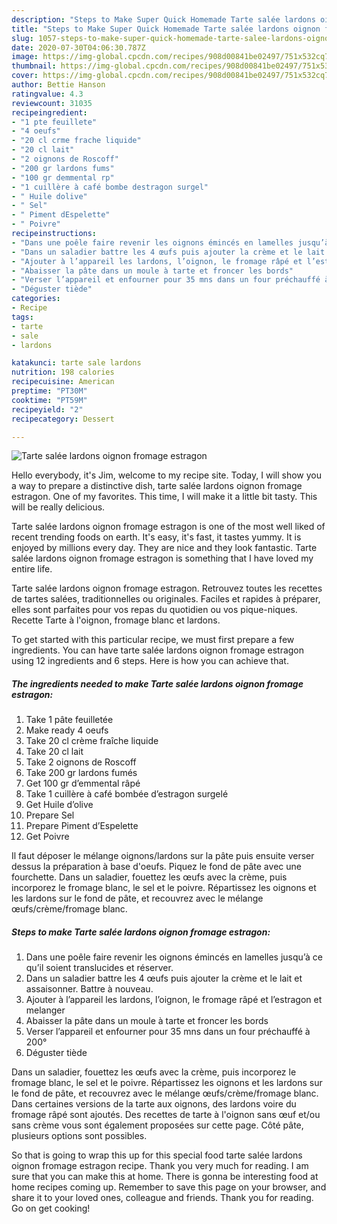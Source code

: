 ```yaml
---
description: "Steps to Make Super Quick Homemade Tarte salée lardons oignon fromage estragon"
title: "Steps to Make Super Quick Homemade Tarte salée lardons oignon fromage estragon"
slug: 1057-steps-to-make-super-quick-homemade-tarte-salee-lardons-oignon-fromage-estragon
date: 2020-07-30T04:06:30.787Z
image: https://img-global.cpcdn.com/recipes/908d00841be02497/751x532cq70/tarte-salee-lardons-oignon-fromage-estragon-photo-principale-de-la-recette.jpg
thumbnail: https://img-global.cpcdn.com/recipes/908d00841be02497/751x532cq70/tarte-salee-lardons-oignon-fromage-estragon-photo-principale-de-la-recette.jpg
cover: https://img-global.cpcdn.com/recipes/908d00841be02497/751x532cq70/tarte-salee-lardons-oignon-fromage-estragon-photo-principale-de-la-recette.jpg
author: Bettie Hanson
ratingvalue: 4.3
reviewcount: 31035
recipeingredient:
- "1 pte feuillete"
- "4 oeufs"
- "20 cl crme frache liquide"
- "20 cl lait"
- "2 oignons de Roscoff"
- "200 gr lardons fums"
- "100 gr demmental rp"
- "1 cuillère à café bombe destragon surgel"
- " Huile dolive"
- " Sel"
- " Piment dEspelette"
- " Poivre"
recipeinstructions:
- "Dans une poêle faire revenir les oignons émincés en lamelles jusqu’à ce qu’il soient translucides et réserver."
- "Dans un saladier battre les 4 œufs puis ajouter la crème et le lait et assaisonner. Battre à nouveau."
- "Ajouter à l’appareil les lardons, l’oignon, le fromage râpé et l’estragon et melanger"
- "Abaisser la pâte dans un moule à tarte et froncer les bords"
- "Verser l’appareil et enfourner pour 35 mns dans un four préchauffé à 200°"
- "Déguster tiède"
categories:
- Recipe
tags:
- tarte
- sale
- lardons

katakunci: tarte sale lardons 
nutrition: 198 calories
recipecuisine: American
preptime: "PT30M"
cooktime: "PT59M"
recipeyield: "2"
recipecategory: Dessert

---
```



![Tarte salée lardons oignon fromage estragon](https://img-global.cpcdn.com/recipes/908d00841be02497/751x532cq70/tarte-salee-lardons-oignon-fromage-estragon-photo-principale-de-la-recette.jpg)

Hello everybody, it's Jim, welcome to my recipe site. Today, I will show you a way to prepare a distinctive dish, tarte salée lardons oignon fromage estragon. One of my favorites. This time, I will make it a little bit tasty. This will be really delicious.

Tarte salée lardons oignon fromage estragon is one of the most well liked of recent trending foods on earth. It's easy, it's fast, it tastes yummy. It is enjoyed by millions every day. They are nice and they look fantastic. Tarte salée lardons oignon fromage estragon is something that I have loved my entire life.

Tarte salée lardons oignon fromage estragon. Retrouvez toutes les recettes de tartes salées, traditionnelles ou originales. Faciles et rapides à préparer, elles sont parfaites pour vos repas du quotidien ou vos pique-niques. Recette Tarte à l&#39;oignon, fromage blanc et lardons.


To get started with this particular recipe, we must first prepare a few ingredients. You can have tarte salée lardons oignon fromage estragon using 12 ingredients and 6 steps. Here is how you can achieve that.

<!--inarticleads1-->

##### The ingredients needed to make Tarte salée lardons oignon fromage estragon:

1. Take 1 pâte feuilletée
1. Make ready 4 oeufs
1. Take 20 cl crème fraîche liquide
1. Take 20 cl lait
1. Take 2 oignons de Roscoff
1. Take 200 gr lardons fumés
1. Get 100 gr d’emmental râpé
1. Take 1 cuillère à café bombée d’estragon surgelé
1. Get  Huile d’olive
1. Prepare  Sel
1. Prepare  Piment d’Espelette
1. Get  Poivre


Il faut déposer le mélange oignons/lardons sur la pâte puis ensuite verser dessus la préparation à base d&#39;oeufs. Piquez le fond de pâte avec une fourchette. Dans un saladier, fouettez les œufs avec la crème, puis incorporez le fromage blanc, le sel et le poivre. Répartissez les oignons et les lardons sur le fond de pâte, et recouvrez avec le mélange œufs/crème/fromage blanc. 

<!--inarticleads2-->

##### Steps to make Tarte salée lardons oignon fromage estragon:

1. Dans une poêle faire revenir les oignons émincés en lamelles jusqu’à ce qu’il soient translucides et réserver.
1. Dans un saladier battre les 4 œufs puis ajouter la crème et le lait et assaisonner. Battre à nouveau.
1. Ajouter à l’appareil les lardons, l’oignon, le fromage râpé et l’estragon et melanger
1. Abaisser la pâte dans un moule à tarte et froncer les bords
1. Verser l’appareil et enfourner pour 35 mns dans un four préchauffé à 200°
1. Déguster tiède


Dans un saladier, fouettez les œufs avec la crème, puis incorporez le fromage blanc, le sel et le poivre. Répartissez les oignons et les lardons sur le fond de pâte, et recouvrez avec le mélange œufs/crème/fromage blanc. Dans certaines versions de la tarte aux oignons, des lardons voire du fromage râpé sont ajoutés. Des recettes de tarte à l&#39;oignon sans œuf et/ou sans crème vous sont également proposées sur cette page. Côté pâte, plusieurs options sont possibles. 

So that is going to wrap this up for this special food tarte salée lardons oignon fromage estragon recipe. Thank you very much for reading. I am sure that you can make this at home. There is gonna be interesting food at home recipes coming up. Remember to save this page on your browser, and share it to your loved ones, colleague and friends. Thank you for reading. Go on get cooking!
